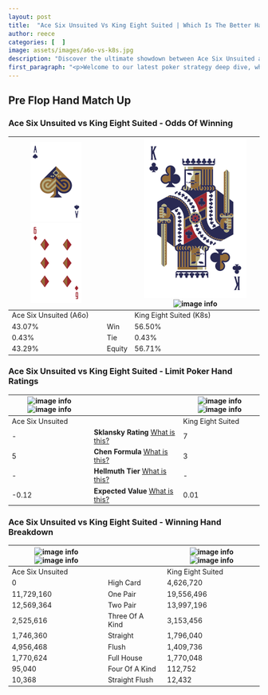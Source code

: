 ```yaml
---
layout: post
title:  "Ace Six Unsuited Vs King Eight Suited | Which Is The Better Hand In Poker? A Complete Guide"
author: reece
categories: [  ]
image: assets/images/a6o-vs-k8s.jpg
description: "Discover the ultimate showdown between Ace Six Unsuited and King Eight Suited in poker! Uncover the odds, strategies, and scenarios where one hand triumphs over the other. Get ready to up your poker game with this thrilling analysis."
first_paragraph: "<p>Welcome to our latest poker strategy deep dive, where we're pitting two distinct hands against each other in a high-stakes showdown: Ace Six Unsuited vs King Eight Suited.</p><p>In the dynamic world of poker, every decision counts, and knowing which hand holds the upper hand is key to your success at the table.</p><p>In this article, we'll dissect these two hands, explore the scenarios where one dominates the other, and equip you with the knowledge to make strategic choices that can tip the odds in your favor.</p><p>Get ready to unravel the intriguing dynamics of these poker hands and elevate your game to new heights.</p>"
---
```




[comment]: # (sp0)

## Pre Flop Hand Match Up

<div class="table hand-ratings" markdown="1"> 



### Ace Six Unsuited vs King Eight Suited - Odds Of Winning


    
| ![image info](assets/images/hand1/A.png) ![image info](assets/images/hand1/6o.png) |  | ![image info](assets/images/hand2/K.png) ![image info](assets/images/hand2/8s.png) |
| -------- | -------- | -------- |
| Ace Six Unsuited (A6o) |  | King Eight Suited (K8s) |
| 43.07% | Win | 56.50% |
| 0.43% | Tie | 0.43% |
| 43.29% | Equity | 56.71% |




[comment]: # (sp1)



### Ace Six Unsuited vs King Eight Suited - Limit Poker Hand Ratings


    
| ![image info](https://www.riverpairs.com/assets/images/hand1/A.png) ![image info](https://www.riverpairs.com/assets/images/hand1/6o.png) |  | ![image info](https://www.riverpairs.com/assets/images/hand2/K.png) ![image info](https://www.riverpairs.com/assets/images/hand2/8s.png) |
| -------- | -------- | -------- |
| Ace Six Unsuited |  | King Eight Suited |
| - | **Sklansky Rating** [What is this?](/sklansky-rating-explained) | 7 |
| 5 | **Chen Formula** [What is this?](/chen-formula-explained) | 3 |
| - | **Hellmuth Tier** [What is this?](/Hellmuth-tier-explained) | - |
| -0.12 | **Expected Value** [What is this?](/expected-value-explained) | 0.01 |




[comment]: # (sp2)



### Ace Six Unsuited vs King Eight Suited - Winning Hand Breakdown


    
| ![image info](https://www.riverpairs.com/assets/images/hand1/A.png) ![image info](https://www.riverpairs.com/assets/images/hand1/6o.png) |  | ![image info](https://www.riverpairs.com/assets/images/hand2/K.png) ![image info](https://www.riverpairs.com/assets/images/hand2/8s.png) |
| -------- | -------- | -------- |
| Ace Six Unsuited |  | King Eight Suited |
| 0 | High Card | 4,626,720 |
| 11,729,160 | One Pair | 19,556,496 |
| 12,569,364 | Two Pair | 13,997,196 |
| 2,525,616 | Three Of A Kind | 3,153,456 |
| 1,746,360 | Straight | 1,796,040 |
| 4,956,468 | Flush | 1,409,736 |
| 1,770,624 | Full House | 1,770,048 |
| 95,040 | Four Of A Kind | 112,752 |
| 10,368 | Straight Flush | 12,432 |




[comment]: # (sp3)



</div>

[comment]: # (sp4)



[comment]: # (sp5)

